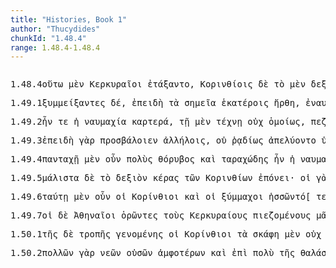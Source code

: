 ```yaml
---
title: "Histories, Book 1"
author: "Thucydides"
chunkId: "1.48.4"
range: 1.48.4-1.48.4
---
```


<pre class="greek prose syntax" data-urn="urn:cts:greekLit:tlg0003.tlg001"><p><span class="subdoc" data-subdoc="1.48.4">1.48.4</span><span class="sentence"><span class=" " data-def="in this way, manner, so, thus, thus, as follows" data-flags="d--------" data-head="4" data-id="1" data-lemma="οὕτως">οὕτω </span><span class=" " data-def="indeed, of a truth, but, indeed" data-flags="d--------" data-head="7" data-id="2" data-lemma="μέν">μὲν </span><span class=" nominative" data-flags="n-p---mn-" data-head="4" data-id="3" data-lemma="Κερυκυραῖος">Κερκυραῖοι </span><span class="verb " data-def="draw up in order of battle, form, array, marshal, to be drawn up, in rank and file" data-flags="v3paim---" data-head="7" data-id="4" data-lemma="τάσσω">ἐτάξαντο</span><span class=" " data-flags="u--------" data-head="4" data-id="5" data-lemma=",">, </span><span class=" dative" data-def="courtesan, in Corinthian fashion" data-flags="n-p---md-" data-head="15" data-id="6" data-lemma="Κορίνθιος">Κορινθίοις </span><span class=" " data-flags="c--------" data-head="0" data-id="7" data-lemma="δέ">δὲ </span><span class=" accusative" data-flags="l-s---na-" data-head="11" data-id="8" data-lemma="ὁ">τὸ </span><span class=" " data-def="indeed, of a truth, but, indeed" data-flags="d--------" data-head="21" data-id="9" data-lemma="μέν">μὲν </span><span class=" accusative" data-def="on the right hand, side, the right" data-flags="a-s---na-" data-head="11" data-id="10" data-lemma="δεξιός">δεξιὸν </span><span class=" accusative" data-def="Aër, the horn of an animal, horns" data-flags="n-s---na-" data-head="15" data-id="11" data-lemma="κέρας">κέρας </span><span class=" nominative" data-flags="l-p---fn-" data-head="14" data-id="12" data-lemma="ὁ">αἱ </span><span class=" nominative" data-flags="n-p---fn-" data-head="16" data-id="13" data-lemma="Μεγαρίς">Μεγαρίδες </span><span class=" nominative" data-def="ship, NT, the ships" data-flags="n-p---fn-" data-head="15" data-id="14" data-lemma="ναῦς">νῆες </span><span class="verb " data-flags="v3piia---" data-head="21" data-id="15" data-lemma="ἔχω">εἶχον </span><span class=" " data-flags="c--------" data-head="14" data-id="16" data-lemma="καί">καὶ </span><span class=" nominative" data-flags="l-p---fn-" data-head="14" data-id="17" data-lemma="ὁ">αἱ </span><span class=" nominative" data-flags="n-p---fn-" data-head="16" data-id="18" data-lemma="Ἀμπρακιῶτις">Ἀμπρακιώτιδες</span><span class=" " data-flags="u--------" data-head="0" data-id="19" data-lemma=",">, </span><span class=" " data-flags="r--------" data-head="30" data-id="20" data-lemma="κατά">κατὰ </span><span class=" " data-flags="c--------" data-head="7" data-id="21" data-lemma="δέ">δὲ </span><span class=" accusative" data-flags="l-s---na-" data-head="23" data-id="22" data-lemma="ὁ">τὸ </span><span class=" accusative" data-def="b, middle, in the middle, middle" data-flags="a-s---na-" data-head="20" data-id="23" data-lemma="μέσος">μέσον </span><span class=" nominative" data-flags="l-p---mn-" data-head="26" data-id="24" data-lemma="ὁ">οἱ </span><span class=" nominative" data-flags="a-p---mn-" data-head="26" data-id="25" data-lemma="ἄλλος">ἄλλοι </span><span class=" nominative" data-def="fighting along with, leagued, allied with, ally" data-flags="a-p---mn-" data-head="30" data-id="26" data-lemma="σύμμαχος">ξύμμαχοι </span><span class=" " data-def="so, thus, as, how" data-flags="c--------" data-head="30" data-id="27" data-lemma="ὡς">ὡς </span><span class=" nominative" data-def="each, each, every one" data-flags="a-p---mn-" data-head="31" data-id="28" data-lemma="ἕκαστος">ἕκαστοι</span><span class=" " data-flags="u--------" data-head="0" data-id="29" data-lemma="·">· </span></span><span class="sentence"><span class=" accusative" data-flags="a-s---na-" data-head="3" data-id="1" data-lemma="εὐώνυμος">εὐώνυμον </span><span class=" " data-flags="d--------" data-head="20" data-id="2" data-lemma="δέ">δὲ </span><span class=" accusative" data-def="Aër, the horn of an animal, horns" data-flags="n-s---na-" data-head="20" data-id="3" data-lemma="κέρας">κέρας </span><span class=" nominative" data-def="self, him, her, it, the very one, the same" data-flags="a-p---mn-" data-head="6" data-id="4" data-lemma="αὐτός">αὐτοὶ </span><span class=" nominative" data-flags="l-p---mn-" data-head="6" data-id="5" data-lemma="ὁ">οἱ </span><span class=" nominative" data-def="courtesan, in Corinthian fashion" data-flags="n-p---mn-" data-head="20" data-id="6" data-lemma="Κορίνθιος">Κορίνθιοι </span><span class=" dative" data-flags="l-p---fd-" data-head="20" data-id="7" data-lemma="ὁ">ταῖς </span><span class=" accusative" data-def="best, best, noblest" data-flags="a-p---na-" data-head="11" data-id="8" data-lemma="ἄριστος">ἄριστα </span><span class=" genitive" data-flags="l-p---fg-" data-head="10" data-id="9" data-lemma="ὁ">τῶν </span><span class=" genitive" data-def="ship, NT, the ships" data-flags="n-p---fg-" data-head="7" data-id="10" data-lemma="ναῦς">νεῶν </span><span class="verb dative" data-def="sail, go by sea, sail, be at sea" data-flags="v-pppafd-" data-head="7" data-id="11" data-lemma="πλέω">πλεούσαις </span><span class=" " data-flags="r--------" data-head="20" data-id="12" data-lemma="κατά">κατὰ </span><span class=" accusative" data-flags="l-p---ma-" data-head="14" data-id="13" data-lemma="ὁ">τοὺς </span><span class=" accusative" data-flags="n-p---ma-" data-head="15" data-id="14" data-lemma="Ἀθήναιος">Ἀθηναίους </span><span class=" " data-flags="c--------" data-head="12" data-id="15" data-lemma="καί">καὶ </span><span class=" accusative" data-flags="l-s---na-" data-head="17" data-id="16" data-lemma="ὁ">τὸ </span><span class=" accusative" data-def="on the right hand, side, the right" data-flags="a-s---na-" data-head="15" data-id="17" data-lemma="δεξιός">δεξιὸν </span><span class=" genitive" data-flags="l-p---mg-" data-head="19" data-id="18" data-lemma="ὁ">τῶν </span><span class=" genitive" data-flags="n-p---mg-" data-head="17" data-id="19" data-lemma="Κερυκυραῖος">Κερκυραίων </span><span class="verb " data-flags="v3piia---" data-head="0" data-id="20" data-lemma="ἔχω">εἶχον</span><span class=" " data-flags="u--------" data-head="0" data-id="21" data-lemma=".">. </span></span></p><p><span class="subdoc" data-subdoc="1.49.1">1.49.1</span><span class="sentence"><span class="verb nominative" data-flags="v-papamn-" data-head="10" data-id="1" data-lemma="συμμίγνυμι">ξυμμείξαντες </span><span class=" " data-flags="d--------" data-head="10" data-id="2" data-lemma="δέ">δέ</span><span class=" " data-flags="u--------" data-head="4" data-id="3" data-lemma=",">, </span><span class=" " data-flags="c--------" data-head="10" data-id="4" data-lemma="ἐπεί">ἐπειδὴ </span><span class=" nominative" data-flags="l-p---nn-" data-head="6" data-id="5" data-lemma="ὁ">τὰ </span><span class=" nominative" data-def="mark, sign, trace, track" data-flags="n-p---nn-" data-head="8" data-id="6" data-lemma="σημεῖον">σημεῖα </span><span class=" dative" data-def="each of two, each singly, both" data-flags="a-p---md-" data-head="8" data-id="7" data-lemma="ἑκάτερος">ἑκατέροις </span><span class="verb " data-def="" data-flags="v3saip---" data-head="4" data-id="8" data-lemma="αἴρω">ἤρθη</span><span class=" " data-flags="u--------" data-head="4" data-id="9" data-lemma=",">, </span><span class="verb " data-def="fight by sea, with, to be in the battle" data-flags="v3piia---" data-head="0" data-id="10" data-lemma="ναυμαχέω">ἐναυμάχουν</span><span class=" " data-flags="u--------" data-head="15" data-id="11" data-lemma=",">, </span><span class=" accusative" data-def="many, many, many" data-flags="a-p---ma-" data-head="14" data-id="12" data-lemma="πολύς">πολλοὺς </span><span class=" " data-def="indeed, of a truth, but, indeed" data-flags="d--------" data-head="22" data-id="13" data-lemma="μέν">μὲν </span><span class=" accusative" data-def="heavy-armed, armed, of men in armour, an armed" data-flags="n-p---ma-" data-head="22" data-id="14" data-lemma="ὁπλίτης">ὁπλίτας </span><span class="verb nominative" data-flags="v-pppamn-" data-head="16" data-id="15" data-lemma="ἔχω">ἔχοντες </span><span class=" nominative" data-def="either, both of two, each one" data-flags="a-p---mn-" data-head="10" data-id="16" data-lemma="ἀμφότερος">ἀμφότεροι </span><span class=" " data-flags="r--------" data-head="15" data-id="17" data-lemma="ἐπί">ἐπὶ </span><span class=" genitive" data-flags="l-p---ng-" data-head="19" data-id="18" data-lemma="ὁ">τῶν </span><span class=" genitive" data-def="that which is spread upon, over, deck" data-flags="n-p---ng-" data-head="17" data-id="19" data-lemma="κατάστρωμα">καταστρωμάτων</span><span class=" " data-flags="u--------" data-head="14" data-id="20" data-lemma=",">, </span><span class=" accusative" data-def="many, many, many" data-flags="a-p---ma-" data-head="25" data-id="21" data-lemma="πολύς">πολλοὺς </span><span class=" " data-flags="c--------" data-head="15" data-id="22" data-lemma="δέ">δὲ </span><span class=" accusative" data-def="bowman, archer, the Archer, Sagittarius, the city-police" data-flags="n-p---ma-" data-head="25" data-id="23" data-lemma="τοξότης">τοξότας </span><span class=" " data-flags="d--------" data-head="25" data-id="24" data-lemma="τε">τε </span><span class=" " data-flags="c--------" data-head="22" data-id="25" data-lemma="καί">καὶ </span><span class=" accusative" data-def="darter, javelin-man" data-flags="n-p---ma-" data-head="25" data-id="26" data-lemma="ἀκοντιστής">ἀκοντιστάς</span><span class=" " data-flags="u--------" data-head="33" data-id="27" data-lemma=",">, </span><span class=" dative" data-flags="l-s---md-" data-head="30" data-id="28" data-lemma="ὁ">τῷ </span><span class=" dative" data-def="old in years, aged, a dotard" data-flags="a-s---md-" data-head="30" data-id="29" data-lemma="παλαιός">παλαιῷ </span><span class=" dative" data-flags="n-s---md-" data-head="33" data-id="30" data-lemma="τρόπος">τρόπῳ </span><span class=" accusative" data-flags="a-s---nac" data-head="33" data-id="31" data-lemma="ἄπειρος">ἀπειρότερον </span><span class=" " data-def="yet, still, ever, already" data-flags="d--------" data-head="33" data-id="32" data-lemma="ἔτι">ἔτι </span><span class="verb nominative" data-def="get ready, prepare, hold ready, fit out and prepare what one has" data-flags="v-prpemn-" data-head="10" data-id="33" data-lemma="παρασκευάζω">παρεσκευασμένοι</span><span class=" " data-flags="u--------" data-head="0" data-id="34" data-lemma=".">. </span></span></p><p><span class="subdoc" data-subdoc="1.49.2">1.49.2</span><span class="sentence"><span class="verb " data-flags="v3siia---" data-head="0" data-id="1" data-lemma="εἰμί">ἦν </span><span class=" " data-flags="d--------" data-head="1" data-id="2" data-lemma="τε">τε </span><span class=" nominative" data-flags="l-s---fn-" data-head="4" data-id="3" data-lemma="ὁ">ἡ </span><span class=" nominative" data-def="sea-fight, in a sea-fight" data-flags="n-s---fn-" data-head="1" data-id="4" data-lemma="ναυμαχία">ναυμαχία </span><span class=" nominative" data-def="strong, staunch, the strongest, possessed of, in control of, master of" data-flags="a-s---fn-" data-head="1" data-id="5" data-lemma="καρτερός">καρτερά</span><span class=" " data-flags="u--------" data-head="14" data-id="6" data-lemma=",">, </span><span class=" dative" data-flags="l-s---fd-" data-head="9" data-id="7" data-lemma="ὁ">τῇ </span><span class=" " data-def="indeed, of a truth, but, indeed" data-flags="d--------" data-head="14" data-id="8" data-lemma="μέν">μὲν </span><span class=" dative" data-def="art, skill, cunning of hand, craft, cunning, arts, wiles" data-flags="n-s---fd-" data-head="20" data-id="9" data-lemma="τέχνη">τέχνῃ </span><span class=" " data-flags="d--------" data-head="11" data-id="10" data-lemma="οὐ">οὐχ </span><span class=" " data-flags="d--------" data-head="20" data-id="11" data-lemma="ὁμοῖος">ὁμοίως</span><span class=" " data-flags="u--------" data-head="18" data-id="12" data-lemma=",">, </span><span class=" dative" data-def="battle by land, fighting on foot" data-flags="n-s---fd-" data-head="17" data-id="13" data-lemma="πεζομαχία">πεζομαχίᾳ </span><span class=" " data-flags="c--------" data-head="1" data-id="14" data-lemma="δέ">δὲ </span><span class=" accusative" data-flags="l-s---na-" data-head="16" data-id="15" data-lemma="ὁ">τὸ </span><span class=" accusative" data-flags="a-s---nac" data-head="18" data-id="16" data-lemma="πλείων">πλέον </span><span class=" nominative" data-def="similar, like, conducive, useful" data-flags="a-s---fn-" data-head="18" data-id="17" data-lemma="προσφερής">προσφερὴς </span><span class="verb nominative" data-flags="v-sppafn-" data-head="14" data-id="18" data-lemma="εἰμί">οὖσα</span><span class=" " data-flags="u--------" data-head="0" data-id="19" data-lemma=".">. </span></span></p><p><span class="subdoc" data-subdoc="1.49.3">1.49.3</span><span class="sentence"><span class=" " data-flags="c--------" data-head="8" data-id="1" data-lemma="ἐπεί">ἐπειδὴ </span><span class=" " data-def="for, yes, . . , no, ay doubtless" data-flags="d--------" data-head="8" data-id="2" data-lemma="γάρ">γὰρ </span><span class="verb " data-def="strike, dash against, letting, dash against" data-flags="v3paoa---" data-head="1" data-id="3" data-lemma="προσβάλλω">προσβάλοιεν </span><span class=" dative" data-def="of one another, to one another, one another, mutually, reciprocally, one another" data-flags="p-p---md-" data-head="3" data-id="4" data-lemma="ἀλλήλων">ἀλλήλοις</span><span class=" " data-flags="u--------" data-head="1" data-id="5" data-lemma=",">, </span><span class=" " data-flags="d--------" data-head="7" data-id="6" data-lemma="οὐ">οὐ </span><span class=" " data-def="easy, ready, easy to make, do" data-flags="d--------" data-head="8" data-id="7" data-lemma="ῥᾴδιος">ῥᾳδίως </span><span class="verb " data-def="loose from, from, undo" data-flags="v3piie---" data-head="0" data-id="8" data-lemma="ἀπολύω">ἀπελύοντο </span><span class=" " data-def="úpa, uf, from under" data-flags="r--------" data-head="8" data-id="9" data-lemma="ὑπό">ὑπό </span><span class=" " data-flags="d--------" data-head="13" data-id="10" data-lemma="τε">τε </span><span class=" genitive" data-flags="l-s---ng-" data-head="12" data-id="11" data-lemma="ὁ">τοῦ </span><span class=" genitive" data-def="great number, multitude, mass, greater number" data-flags="n-s---ng-" data-head="13" data-id="12" data-lemma="πλῆθος">πλήθους </span><span class=" " data-flags="c--------" data-head="9" data-id="13" data-lemma="καί">καὶ </span><span class=" genitive" data-def="crowd, throng, mass, numbers" data-flags="n-s---mg-" data-head="13" data-id="14" data-lemma="ὄχλος">ὄχλου </span><span class=" genitive" data-flags="l-p---fg-" data-head="16" data-id="15" data-lemma="ὁ">τῶν </span><span class=" genitive" data-def="ship, NT, the ships" data-flags="n-p---fg-" data-head="13" data-id="16" data-lemma="ναῦς">νεῶν</span><span class=" " data-flags="u--------" data-head="21" data-id="17" data-lemma=",">, </span><span class=" " data-flags="d--------" data-head="19" data-id="18" data-lemma="καί">καὶ </span><span class=" " data-def="" data-flags="d--------" data-head="21" data-id="19" data-lemma="μᾶλλον">μᾶλλόν </span><span class=" accusative" data-def="any one, any thing, who? what?, si se" data-flags="p-s---na-" data-head="21" data-id="20" data-lemma="τις">τι </span><span class="verb nominative" data-def="trust, put faith in, rely on, believe, believe" data-flags="v-pppamn-" data-head="8" data-id="21" data-lemma="πιστεύω">πιστεύοντες </span><span class=" dative" data-flags="l-p---md-" data-head="26" data-id="22" data-lemma="ὁ">τοῖς </span><span class=" " data-flags="r--------" data-head="26" data-id="23" data-lemma="ἐπί">ἐπὶ </span><span class=" genitive" data-flags="l-s---ng-" data-head="25" data-id="24" data-lemma="ὁ">τοῦ </span><span class=" genitive" data-def="that which is spread upon, over, deck" data-flags="n-s---ng-" data-head="23" data-id="25" data-lemma="κατάστρωμα">καταστρώματος </span><span class=" dative" data-def="heavy-armed, armed, of men in armour, an armed" data-flags="n-p---md-" data-head="21" data-id="26" data-lemma="ὁπλίτης">ὁπλίταις </span><span class=" " data-def="into, to, into" data-flags="r--------" data-head="21" data-id="27" data-lemma="εἰς">ἐς </span><span class=" accusative" data-flags="l-s---fa-" data-head="29" data-id="28" data-lemma="ὁ">τὴν </span><span class=" accusative" data-flags="n-s---fa-" data-head="27" data-id="29" data-lemma="νίκη">νίκην</span><span class=" " data-flags="u--------" data-head="33" data-id="30" data-lemma=",">, </span><span class=" nominative" data-flags="p-p---mn-" data-head="33" data-id="31" data-lemma="ὅς">οἳ </span><span class="verb nominative" data-def="set down, bring, to land" data-flags="v-papamn-" data-head="33" data-id="32" data-lemma="καθίστημι">καταστάντες </span><span class="verb " data-def="fight, fight with, against" data-flags="v3piie---" data-head="26" data-id="33" data-lemma="μάχομαι">ἐμάχοντο </span><span class="verb genitive" data-def="keep quiet, be at rest, finding rest, by resting from war" data-flags="v-pppafg-" data-head="33" data-id="34" data-lemma="ἡσυχάζω">ἡσυχαζουσῶν </span><span class=" genitive" data-flags="l-p---fg-" data-head="36" data-id="35" data-lemma="ὁ">τῶν </span><span class=" genitive" data-def="ship, NT, the ships" data-flags="n-p---fg-" data-head="34" data-id="36" data-lemma="ναῦς">νεῶν</span><span class=" " data-flags="u--------" data-head="0" data-id="37" data-lemma="·">· </span></span><span class="sentence"><span class=" nominative" data-def="passage, through, breaking the enemy's line" data-flags="n-p---mn-" data-head="4" data-id="1" data-lemma="διέκπλοος">διέκπλοι </span><span class=" " data-flags="d--------" data-head="6" data-id="2" data-lemma="δέ">δ̓ </span><span class=" " data-flags="d--------" data-head="4" data-id="3" data-lemma="οὐ">οὐκ </span><span class="verb " data-flags="v3piia---" data-head="6" data-id="4" data-lemma="εἰμί">ἦσαν</span><span class=" " data-flags="u--------" data-head="4" data-id="5" data-lemma=",">, </span><span class=" " data-flags="c--------" data-head="0" data-id="6" data-lemma="ἀλλὰ">ἀλλὰ </span><span class=" dative" data-def="soul, spirit, the principle of life, feeling and thought, of strong feeling and passion" data-flags="n-s---md-" data-head="8" data-id="7" data-lemma="θυμός">θυμῷ </span><span class=" " data-flags="c--------" data-head="12" data-id="8" data-lemma="καί">καὶ </span><span class=" dative" data-def="bodily strength, might, strength, full strength" data-flags="n-s---fd-" data-head="8" data-id="9" data-lemma="ῥώμη">ῥώμῃ </span><span class=" accusative" data-flags="l-s---na-" data-head="11" data-id="10" data-lemma="ὁ">τὸ </span><span class=" accusative" data-flags="a-s---nac" data-head="12" data-id="11" data-lemma="πλείων">πλέον </span><span class="verb " data-def="fight by sea, with, to be in the battle" data-flags="v3piia---" data-head="6" data-id="12" data-lemma="ναυμαχέω">ἐναυμάχουν </span><span class=" " data-flags="c--------" data-head="11" data-id="13" data-lemma="ἤ">ἢ </span><span class=" dative" data-def="acquaintance with, understanding, skill" data-flags="n-s---fd-" data-head="16" data-id="14" data-lemma="ἐπιστήμη">ἐπιστήμῃ</span><span class=" " data-flags="u--------" data-head="0" data-id="15" data-lemma=".">. </span></span></p><p><span class="subdoc" data-subdoc="1.49.4">1.49.4</span><span class="sentence"><span class=" " data-def="everywhere, in every part of, on every side" data-flags="d--------" data-head="6" data-id="1" data-lemma="πανταχῆ">πανταχῇ </span><span class=" " data-def="indeed, of a truth, but, indeed" data-flags="d--------" data-head="6" data-id="2" data-lemma="μέν">μὲν </span><span class=" " data-def="certainly, in fact, really, really" data-flags="d--------" data-head="6" data-id="3" data-lemma="οὖν">οὖν </span><span class=" nominative" data-def="many, many, many" data-flags="a-s---mn-" data-head="43" data-id="4" data-lemma="πολύς">πολὺς </span><span class=" nominative" data-def="noise, the confused noise of a crowded assembly, uproar, clamour, applause" data-flags="n-s---mn-" data-head="43" data-id="5" data-lemma="θόρυβος">θόρυβος </span><span class=" " data-flags="c--------" data-head="0" data-id="6" data-lemma="καί">καὶ </span><span class=" nominative" data-def="given to troubling, disturbing, uncertain, baffling, agitators" data-flags="a-p---fn-" data-head="8" data-id="7" data-lemma="ταραχώδης">ταραχώδης </span><span class="verb " data-flags="v3siia---" data-head="6" data-id="8" data-lemma="εἰμί">ἦν </span><span class=" nominative" data-flags="l-s---fn-" data-head="10" data-id="9" data-lemma="ὁ">ἡ </span><span class=" nominative" data-def="sea-fight, in a sea-fight" data-flags="n-s---fn-" data-head="8" data-id="10" data-lemma="ναυμαχία">ναυμαχία</span><span class=" " data-flags="u--------" data-head="27" data-id="11" data-lemma=",">, </span><span class=" " data-def="in, into, in, in the district of" data-flags="r--------" data-head="32" data-id="12" data-lemma="ἐν">ἐν </span><span class=" dative" data-flags="p-s---fd-" data-head="12" data-id="13" data-lemma="ὅς">ᾗ </span><span class=" nominative" data-flags="l-p---fn-" data-head="16" data-id="14" data-lemma="ὁ">αἱ </span><span class=" nominative" data-def="Attic, Athenian, of, Attic breed" data-flags="a-p---fn-" data-head="16" data-id="15" data-lemma="Ἀττικός">Ἀττικαὶ </span><span class=" nominative" data-def="ship, NT, the ships" data-flags="n-p---fn-" data-head="27" data-id="16" data-lemma="ναῦς">νῆες </span><span class="verb nominative" data-def="to be beside, by, near, attended" data-flags="v-pppefn-" data-head="27" data-id="17" data-lemma="παραγίγνομαι">παραγιγνόμεναι </span><span class=" dative" data-flags="l-p---md-" data-head="19" data-id="18" data-lemma="ὁ">τοῖς </span><span class=" dative" data-flags="n-p---md-" data-head="17" data-id="19" data-lemma="Κερυκυραῖος">Κερκυραίοις</span><span class=" " data-flags="u--------" data-head="21" data-id="20" data-lemma=",">, </span><span class=" " data-flags="c--------" data-head="27" data-id="21" data-lemma="εἰ">εἴ </span><span class=" " data-def="somewhere, anywhere, where" data-flags="d--------" data-head="23" data-id="22" data-lemma="πη">πῃ </span><span class="verb " data-def="Ep, press tight, squeeze, compress" data-flags="v3ppoe---" data-head="21" data-id="23" data-lemma="πιέζω">πιέζοιντο</span><span class=" " data-flags="u--------" data-head="21" data-id="24" data-lemma=",">, </span><span class=" accusative" data-def="panic flight, to flight, panic fear" data-flags="n-s---ma-" data-head="27" data-id="25" data-lemma="φόβος">φόβον </span><span class=" " data-def="indeed, of a truth, but, indeed" data-flags="d--------" data-head="32" data-id="26" data-lemma="μέν">μὲν </span><span class="verb " data-def="hand over, furnish, supply, will provide" data-flags="v3piia---" data-head="32" data-id="27" data-lemma="παρέχω">παρεῖχον </span><span class=" dative" data-flags="l-p---md-" data-head="29" data-id="28" data-lemma="ὁ">τοῖς </span><span class=" dative" data-def="opposite, on the opposite side, opposite, fronting, face to face" data-flags="a-p---md-" data-head="27" data-id="29" data-lemma="ἐναντίος">ἐναντίοις</span><span class=" " data-flags="u--------" data-head="27" data-id="30" data-lemma=",">, </span><span class=" genitive" data-def="battle, combat, single combat, a battle" data-flags="n-s---fg-" data-head="34" data-id="31" data-lemma="μάχη">μάχης </span><span class=" " data-flags="c--------" data-head="10" data-id="32" data-lemma="δέ">δὲ </span><span class=" " data-flags="d--------" data-head="34" data-id="33" data-lemma="οὐ">οὐκ </span><span class="verb " data-def="to be first, begin, make a beginning, to be the aggressor" data-flags="v3piia---" data-head="32" data-id="34" data-lemma="ἄρχω">ἦρχον </span><span class="verb nominative" data-flags="v-prpamn-" data-head="34" data-id="35" data-lemma="δείδω">δεδιότες </span><span class=" nominative" data-flags="l-p---mn-" data-head="37" data-id="36" data-lemma="ὁ">οἱ </span><span class=" nominative" data-def="leader, commander of an army, general, commander, governor" data-flags="n-p---mn-" data-head="34" data-id="37" data-lemma="στρατηγός">στρατηγοὶ </span><span class=" accusative" data-flags="l-s---fa-" data-head="39" data-id="38" data-lemma="ὁ">τὴν </span><span class=" accusative" data-def="prediction, prognosis, previous instruction, warning" data-flags="n-s---fa-" data-head="35" data-id="39" data-lemma="πρόρρησις">πρόρρησιν </span><span class=" genitive" data-flags="l-p---mg-" data-head="41" data-id="40" data-lemma="ὁ">τῶν </span><span class=" genitive" data-flags="n-p---mg-" data-head="39" data-id="41" data-lemma="Ἀθήναιος">Ἀθηναίων</span><span class=" " data-flags="u--------" data-head="0" data-id="42" data-lemma=".">. </span></span></p><p><span class="subdoc" data-subdoc="1.49.5">1.49.5</span><span class="sentence"><span class=" " data-flags="d--------" data-head="8" data-id="1" data-lemma="μάλιστα">μάλιστα </span><span class=" " data-flags="d--------" data-head="8" data-id="2" data-lemma="δέ">δὲ </span><span class=" nominative" data-flags="l-s---nn-" data-head="5" data-id="3" data-lemma="ὁ">τὸ </span><span class=" nominative" data-def="on the right hand, side, the right" data-flags="a-s---nn-" data-head="5" data-id="4" data-lemma="δεξιός">δεξιὸν </span><span class=" nominative" data-def="Aër, the horn of an animal, horns" data-flags="n-s---nn-" data-head="8" data-id="5" data-lemma="κέρας">κέρας </span><span class=" genitive" data-flags="l-p---mg-" data-head="7" data-id="6" data-lemma="ὁ">τῶν </span><span class=" genitive" data-def="courtesan, in Corinthian fashion" data-flags="n-p---mg-" data-head="5" data-id="7" data-lemma="Κορίνθιος">Κορινθίων </span><span class="verb " data-def="work hard, to suffer toil, he did his work" data-flags="v3siia---" data-head="0" data-id="8" data-lemma="πονέω">ἐπόνει</span><span class=" " data-flags="u--------" data-head="0" data-id="9" data-lemma="·">· </span></span><span class="sentence"><span class=" nominative" data-flags="l-p---mn-" data-head="3" data-id="1" data-lemma="ὁ">οἱ </span><span class=" " data-def="for, yes, . . , no, ay doubtless" data-flags="d--------" data-head="27" data-id="2" data-lemma="γάρ">γὰρ </span><span class=" nominative" data-flags="n-p---mn-" data-head="27" data-id="3" data-lemma="Κερυκυραῖος">Κερκυραῖοι </span><span class=" " data-def="twenty, vīginti, viṃśatis" data-flags="a--------" data-head="5" data-id="4" data-lemma="εἴκοσι">εἴκοσι </span><span class=" dative" data-def="ship, NT, the ships" data-flags="n-p---fd-" data-head="7" data-id="5" data-lemma="ναῦς">ναυσὶν </span><span class=" accusative" data-def="self, him, her, it, the very one, the same" data-flags="p-p---ma-" data-head="7" data-id="6" data-lemma="αὐτός">αὐτοὺς </span><span class="verb nominative" data-def="Studien zum griech. Perf, turn, direct" data-flags="v-papmmn-" data-head="20" data-id="7" data-lemma="τρέπω">τρεψάμενοι </span><span class=" " data-flags="d--------" data-head="20" data-id="8" data-lemma="καί">καὶ </span><span class="verb nominative" data-def="follow hard upon, pursue closely, try to gain, search for" data-flags="v-papamn-" data-head="20" data-id="9" data-lemma="καταδιώκω">καταδιώξαντες </span><span class=" accusative" data-def="scattered, scattered, not collected" data-flags="n-p---ma-" data-head="9" data-id="10" data-lemma="σποράς">σποράδας </span><span class=" " data-def="into, to, into" data-flags="r--------" data-head="9" data-id="11" data-lemma="εἰς">ἐς </span><span class=" accusative" data-flags="l-s---fa-" data-head="13" data-id="12" data-lemma="ὁ">τὴν </span><span class=" accusative" data-def="terra firma, land, the sea, land" data-flags="n-s---fa-" data-head="11" data-id="13" data-lemma="ἤπειρος">ἤπειρον </span><span class=" " data-flags="d--------" data-head="20" data-id="14" data-lemma="καί">καὶ </span><span class=" " data-flags="r--------" data-head="18" data-id="15" data-lemma="μέχρι">μέχρι </span><span class=" genitive" data-flags="l-s---ng-" data-head="17" data-id="16" data-lemma="ὁ">τοῦ </span><span class=" genitive" data-def="camp, encampment, encamped army, Castra Praetoriana" data-flags="n-s---ng-" data-head="15" data-id="17" data-lemma="στρατόπεδον">στρατοπέδου </span><span class="verb nominative" data-def="sail, go by sea, sail, be at sea" data-flags="v-papamn-" data-head="20" data-id="18" data-lemma="πλέω">πλεύσαντες </span><span class=" genitive" data-def="self, him, her, it, the very one, the same" data-flags="p-p---mg-" data-head="17" data-id="19" data-lemma="αὐτός">αὐτῶν </span><span class=" " data-flags="c--------" data-head="27" data-id="20" data-lemma="καί">καὶ </span><span class="verb nominative" data-def="go out upon, disembark, go out over" data-flags="v-papamn-" data-head="20" data-id="21" data-lemma="ἐπεκβαίνω">ἐπεκβάντες </span><span class="verb " data-def="blow up, inflate, to be bloated, swollen" data-flags="v3paia---" data-head="27" data-id="22" data-lemma="ἐμπρήθω">ἐνέπρησάν </span><span class=" " data-flags="d--------" data-head="27" data-id="23" data-lemma="τε">τε </span><span class=" accusative" data-flags="l-p---fa-" data-head="25" data-id="24" data-lemma="ὁ">τὰς </span><span class=" accusative" data-def="tent, booth, camp, hut" data-flags="n-p---fa-" data-head="22" data-id="25" data-lemma="σκηνή">σκηνὰς </span><span class=" accusative" data-def="desolate, lonely, solitary, desert parts, empty" data-flags="a-p---fa-" data-head="25" data-id="26" data-lemma="ἐρῆμος">ἐρήμους </span><span class=" " data-flags="c--------" data-head="0" data-id="27" data-lemma="καί">καὶ </span><span class=" accusative" data-flags="l-p---na-" data-head="29" data-id="28" data-lemma="ὁ">τὰ </span><span class=" accusative" data-def="need, a thing that one needs, uses" data-flags="n-p---na-" data-head="30" data-id="29" data-lemma="χρῆμα">χρήματα </span><span class="verb " data-def="tear in pieces, carry away, efface, dismantled" data-flags="v3paia---" data-head="27" data-id="30" data-lemma="διαρπάζω">διήρπασαν</span><span class=" " data-flags="u--------" data-head="0" data-id="31" data-lemma=".">. </span></span></p><p><span class="subdoc" data-subdoc="1.49.6">1.49.6</span><span class="sentence"><span class=" " data-flags="d--------" data-head="13" data-id="1" data-lemma="ταύτῃ">ταύτῃ </span><span class=" " data-def="indeed, of a truth, but, indeed" data-flags="d--------" data-head="13" data-id="2" data-lemma="μέν">μὲν </span><span class=" " data-def="certainly, in fact, really, really" data-flags="d--------" data-head="13" data-id="3" data-lemma="οὖν">οὖν </span><span class=" nominative" data-flags="l-p---mn-" data-head="5" data-id="4" data-lemma="ὁ">οἱ </span><span class=" nominative" data-def="courtesan, in Corinthian fashion" data-flags="n-p---mn-" data-head="6" data-id="5" data-lemma="Κορίνθιος">Κορίνθιοι </span><span class=" " data-flags="c--------" data-head="9" data-id="6" data-lemma="καί">καὶ </span><span class=" nominative" data-flags="l-p---mn-" data-head="8" data-id="7" data-lemma="ὁ">οἱ </span><span class=" nominative" data-def="fighting along with, leagued, allied with, ally" data-flags="a-p---mn-" data-head="6" data-id="8" data-lemma="σύμμαχος">ξύμμαχοι </span><span class="verb " data-def="to be less, weaker than, inferior to, had proved inferior" data-flags="v3piie---" data-head="13" data-id="9" data-lemma="ἡσσάομαι">ἡσσῶντό</span><span class=" " data-flags="u--------" data-head="11" data-id="10" data-lemma="[">[ </span><span class=" " data-flags="d--------" data-head="13" data-id="11" data-lemma="τε">τε</span><span class=" " data-flags="u--------" data-head="11" data-id="12" data-lemma="]">] </span><span class=" " data-flags="c--------" data-head="0" data-id="13" data-lemma="καί">καὶ </span><span class=" nominative" data-flags="l-p---mn-" data-head="15" data-id="14" data-lemma="ὁ">οἱ </span><span class=" nominative" data-flags="n-p---mn-" data-head="16" data-id="15" data-lemma="Κερυκυραῖος">Κερκυραῖοι </span><span class="verb " data-def="rule over, have, hold power" data-flags="v3piia---" data-head="13" data-id="16" data-lemma="ἐπικρατέω">ἐπεκράτουν</span><span class=" " data-flags="u--------" data-head="0" data-id="17" data-lemma="·">· </span></span><span class="sentence"><span class=" " data-def="which way, where, whither, how, as, wherefore" data-flags="d--------" data-head="7" data-id="1" data-lemma="ᾗ">ᾗ </span><span class=" " data-flags="d--------" data-head="13" data-id="2" data-lemma="δέ">δὲ </span><span class=" nominative" data-def="self, him, her, it, the very one, the same" data-flags="a-p---mn-" data-head="6" data-id="3" data-lemma="αὐτός">αὐτοὶ </span><span class="verb " data-flags="v3piia---" data-head="13" data-id="4" data-lemma="εἰμί">ἦσαν </span><span class=" nominative" data-flags="l-p---mn-" data-head="6" data-id="5" data-lemma="ὁ">οἱ </span><span class=" nominative" data-def="courtesan, in Corinthian fashion" data-flags="n-p---mn-" data-head="4" data-id="6" data-lemma="Κορίνθιος">Κορίνθιοι</span><span class=" " data-flags="u--------" data-head="4" data-id="7" data-lemma=",">, </span><span class=" " data-flags="r--------" data-head="7" data-id="8" data-lemma="ἐπί">ἐπὶ </span><span class=" dative" data-flags="l-s---md-" data-head="10" data-id="9" data-lemma="ὁ">τῷ </span><span class=" dative" data-flags="a-s---md-" data-head="8" data-id="10" data-lemma="εὐώνυμος">εὐωνύμῳ</span><span class=" " data-flags="u--------" data-head="4" data-id="11" data-lemma=",">, </span><span class=" accusative" data-def="many, many, many" data-flags="a-s---na-" data-head="13" data-id="12" data-lemma="πολύς">πολὺ </span><span class="verb " data-def="conquer, prevail, conqueror, conquered" data-flags="v3piia---" data-head="0" data-id="13" data-lemma="νικάω">ἐνίκων</span><span class=" " data-flags="u--------" data-head="0" data-id="14" data-lemma=",">, </span><span class=" dative" data-flags="l-p---md-" data-head="16" data-id="15" data-lemma="ὁ">τοῖς </span><span class=" dative" data-flags="n-p---md-" data-head="19" data-id="16" data-lemma="Κερυκυραῖος">Κερκυραίοις </span><span class=" genitive" data-flags="l-p---fg-" data-head="19" data-id="17" data-lemma="ὁ">τῶν </span><span class=" " data-def="twenty, vīginti, viṃśatis" data-flags="a--------" data-head="19" data-id="18" data-lemma="εἴκοσι">εἴκοσι </span><span class=" genitive" data-def="ship, NT, the ships" data-flags="n-p---fg-" data-head="27" data-id="19" data-lemma="ναῦς">νεῶν </span><span class=" " data-def="ápa, ab, ap-ehtre" data-flags="r--------" data-head="19" data-id="20" data-lemma="ἀπό">ἀπὸ </span><span class=" genitive" data-def="smaller, less, worse, be worse off, too small" data-flags="a-s---ngc" data-head="22" data-id="21" data-lemma="ἐλάσσων">ἐλάσσονος </span><span class=" genitive" data-def="great number, multitude, mass, greater number" data-flags="n-s---ng-" data-head="20" data-id="22" data-lemma="πλῆθος">πλήθους </span><span class=" " data-def="from out of, from, out of, forth from" data-flags="r--------" data-head="27" data-id="23" data-lemma="ἐκ">ἐκ </span><span class=" genitive" data-flags="l-s---fg-" data-head="25" data-id="24" data-lemma="ὁ">τῆς </span><span class=" genitive" data-def="chase, pursuit, pursuit, prosecution" data-flags="n-s---fg-" data-head="23" data-id="25" data-lemma="δίωξις">διώξεως </span><span class=" " data-flags="d--------" data-head="27" data-id="26" data-lemma="οὐ">οὐ </span><span class="verb genitive" data-flags="v-pppafg-" data-head="13" data-id="27" data-lemma="πάρειμι">παρουσῶν</span><span class=" " data-flags="u--------" data-head="0" data-id="28" data-lemma=".">. </span></span></p><p><span class="subdoc" data-subdoc="1.49.7">1.49.7</span><span class="sentence"><span class=" nominative" data-flags="l-p---mn-" data-head="3" data-id="1" data-lemma="ὁ">οἱ </span><span class=" " data-flags="d--------" data-head="11" data-id="2" data-lemma="δέ">δὲ </span><span class=" nominative" data-flags="n-p---mn-" data-head="11" data-id="3" data-lemma="Ἀθηναῖος">Ἀθηναῖοι </span><span class="verb nominative" data-def="Inscr. destombeaux des rois, I know, a)ware" data-flags="v-pppamn-" data-head="11" data-id="4" data-lemma="ὁράω">ὁρῶντες </span><span class=" accusative" data-flags="l-p---ma-" data-head="6" data-id="5" data-lemma="ὁ">τοὺς </span><span class=" accusative" data-flags="n-p---ma-" data-head="7" data-id="6" data-lemma="Κερυκυραῖος">Κερκυραίους </span><span class="verb accusative" data-def="Ep, press tight, squeeze, compress" data-flags="v-pppema-" data-head="4" data-id="7" data-lemma="πιέζω">πιεζομένους </span><span class=" " data-def="" data-flags="d--------" data-head="10" data-id="8" data-lemma="μᾶλλον">μᾶλλον </span><span class=" " data-flags="d--------" data-head="11" data-id="9" data-lemma="ἤδη">ἤδη </span><span class=" " data-def="offering no excuse, unhesitating, ready, without disguise, without evasion, honestly" data-flags="d--------" data-head="11" data-id="10" data-lemma="ἀπροφάσιστος">ἀπροφασίστως </span><span class="verb " data-flags="v3piia---" data-head="0" data-id="11" data-lemma="ἐπί-ἐπικουρέω">ἐπεκούρουν</span><span class=" " data-flags="u--------" data-head="16" data-id="12" data-lemma=",">, </span><span class=" accusative" data-flags="l-s---na-" data-head="15" data-id="13" data-lemma="ὁ">τὸ </span><span class=" " data-def="indeed, of a truth, but, indeed" data-flags="d--------" data-head="16" data-id="14" data-lemma="μέν">μὲν </span><span class=" accusative" data-flags="a-s---na-" data-head="16" data-id="15" data-lemma="πρῶτος">πρῶτον </span><span class="verb nominative" data-def="keep off or away from, parts, from" data-flags="v-pppemn-" data-head="11" data-id="16" data-lemma="ἀπέχω">ἀπεχόμενοι </span><span class=" " data-def="as being, inasmuch as, since it was, the actual" data-flags="c--------" data-head="16" data-id="17" data-lemma="ὥστε">ὥστε </span><span class=" " data-flags="d--------" data-head="19" data-id="18" data-lemma="μή">μὴ </span><span class="verb " data-def="throw in, let, fall into" data-flags="v--pna---" data-head="17" data-id="19" data-lemma="ἐμβάλλω">ἐμβάλλειν </span><span class=" dative" data-def="any one, any thing, who? what?, si se" data-flags="p-s---md-" data-head="19" data-id="20" data-lemma="τις">τινί</span><span class=" " data-flags="u--------" data-head="0" data-id="21" data-lemma="·">· </span></span><span class="sentence"><span class=" " data-flags="c--------" data-head="23" data-id="1" data-lemma="ἐπεί">ἐπειδὴ </span><span class=" " data-flags="d--------" data-head="23" data-id="2" data-lemma="δέ">δὲ </span><span class=" nominative" data-flags="l-s---fn-" data-head="4" data-id="3" data-lemma="ὁ">ἡ </span><span class=" nominative" data-def="turn, turning, the solstices, at the time of the (winter) solstice, Op" data-flags="n-s---fn-" data-head="5" data-id="4" data-lemma="τροπή">τροπὴ </span><span class="verb " data-def="come into a new state of being, come into being, to be born" data-flags="v3siie---" data-head="7" data-id="5" data-lemma="γίγνομαι">ἐγίγνετο </span><span class=" " data-def="bright, radiant, bright, toga candida" data-flags="d--------" data-head="5" data-id="6" data-lemma="λαμπρός">λαμπρῶς </span><span class=" " data-flags="c--------" data-head="1" data-id="7" data-lemma="καί">καὶ </span><span class="verb " data-def="lie in, be wrapped in, to be in, to be involved in" data-flags="v3piie---" data-head="7" data-id="8" data-lemma="ἔγκειμαι">ἐνέκειντο </span><span class=" nominative" data-flags="l-p---mn-" data-head="10" data-id="9" data-lemma="ὁ">οἱ </span><span class=" nominative" data-def="courtesan, in Corinthian fashion" data-flags="n-p---mn-" data-head="8" data-id="10" data-lemma="Κορίνθιος">Κορίνθιοι</span><span class=" " data-flags="u--------" data-head="1" data-id="11" data-lemma=",">, </span><span class=" " data-flags="d--------" data-head="16" data-id="12" data-lemma="τότε">τότε </span><span class=" " data-flags="d--------" data-head="16" data-id="13" data-lemma="δή">δὴ </span><span class=" genitive" data-def="weorc, var[schwa]za, work" data-flags="n-s---ng-" data-head="16" data-id="14" data-lemma="ἔργον">ἔργου </span><span class=" nominative" data-flags="a-s---mn-" data-head="16" data-id="15" data-lemma="πᾶς">πᾶς </span><span class="verb " data-flags="v3siie---" data-head="18" data-id="16" data-lemma="ἔχω">εἴχετο </span><span class=" " data-flags="d--------" data-head="16" data-id="17" data-lemma="ἤδη">ἤδη </span><span class=" " data-flags="c--------" data-head="23" data-id="18" data-lemma="καί">καὶ </span><span class="verb " data-def="separate one from another, part, to be parted" data-flags="v3slie---" data-head="18" data-id="19" data-lemma="διακρίνω">διεκέκριτο </span><span class=" nominative" data-def="not one, no one, none, no set" data-flags="p-s---nn-" data-head="19" data-id="20" data-lemma="οὐδείς">οὐδὲν </span><span class=" " data-def="yet, still, ever, already" data-flags="d--------" data-head="19" data-id="21" data-lemma="ἔτι">ἔτι</span><span class=" " data-flags="u--------" data-head="18" data-id="22" data-lemma=",">, </span><span class=" " data-flags="c--------" data-head="0" data-id="23" data-lemma="ἀλλὰ">ἀλλὰ </span><span class="verb " data-def="fall, dash together, concur" data-flags="v3saia---" data-head="23" data-id="24" data-lemma="συμπίτνω">ξυνέπεσεν </span><span class=" " data-def="into, to, into" data-flags="r--------" data-head="24" data-id="25" data-lemma="εἰς">ἐς </span><span class=" accusative" data-def="this, u, this man here" data-flags="p-s---na-" data-head="25" data-id="26" data-lemma="οὗτος">τοῦτο </span><span class=" genitive" data-def="force, constraint, necessity, perforce, of necessity, forcibly, by force" data-flags="n-s---fg-" data-head="26" data-id="27" data-lemma="ἀνάγκη">ἀνάγκης </span><span class=" " data-def="as being, inasmuch as, since it was, the actual" data-flags="c--------" data-head="26" data-id="28" data-lemma="ὥστε">ὥστε </span><span class="verb " data-def="put one's hand to, put one's hand to, set to work at, attempt" data-flags="v--ana---" data-head="28" data-id="29" data-lemma="ἐπιχειρέω">ἐπιχειρῆσαι </span><span class=" dative" data-def="of one another, to one another, one another, mutually, reciprocally, one another" data-flags="p-p---md-" data-head="29" data-id="30" data-lemma="ἀλλήλων">ἀλλήλοις </span><span class=" accusative" data-flags="l-p---ma-" data-head="32" data-id="31" data-lemma="ὁ">τοὺς </span><span class=" accusative" data-def="courtesan, in Corinthian fashion" data-flags="n-p---ma-" data-head="33" data-id="32" data-lemma="Κορίνθιος">Κορινθίους </span><span class=" " data-flags="c--------" data-head="29" data-id="33" data-lemma="καί">καὶ </span><span class=" accusative" data-flags="n-p---ma-" data-head="33" data-id="34" data-lemma="Ἀθήναιος">Ἀθηναίους</span><span class=" " data-flags="u--------" data-head="0" data-id="35" data-lemma=".">. </span></span></p><p><span class="subdoc" data-subdoc="1.50.1">1.50.1</span><span class="sentence"><span class=" genitive" data-flags="l-s---fg-" data-head="3" data-id="1" data-lemma="ὁ">τῆς </span><span class=" " data-flags="d--------" data-head="30" data-id="2" data-lemma="δέ">δὲ </span><span class=" genitive" data-def="turn, turning, the solstices, at the time of the (winter) solstice, Op" data-flags="n-s---fg-" data-head="4" data-id="3" data-lemma="τροπή">τροπῆς </span><span class="verb genitive" data-def="come into a new state of being, come into being, to be born" data-flags="v-sapmfg-" data-head="19" data-id="4" data-lemma="γίγνομαι">γενομένης </span><span class=" nominative" data-flags="l-p---mn-" data-head="6" data-id="5" data-lemma="ὁ">οἱ </span><span class=" nominative" data-def="courtesan, in Corinthian fashion" data-flags="n-p---mn-" data-head="30" data-id="6" data-lemma="Κορίνθιος">Κορίνθιοι </span><span class=" accusative" data-flags="l-p---na-" data-head="8" data-id="7" data-lemma="ὁ">τὰ </span><span class=" accusative" data-flags="n-p---na-" data-head="11" data-id="8" data-lemma="σκάφος">σκάφη </span><span class=" " data-def="indeed, of a truth, but, indeed" data-flags="d--------" data-head="19" data-id="9" data-lemma="μέν">μὲν </span><span class=" " data-flags="d--------" data-head="11" data-id="10" data-lemma="οὐ">οὐχ </span><span class="verb " data-def="sulcus, velkù, draw, drag" data-flags="v3piia---" data-head="19" data-id="11" data-lemma="ἕλκω">εἷλκον </span><span class="verb nominative" data-def="bind, iie up, wreath, bind their, having wreathed one's" data-flags="v-pppemn-" data-head="11" data-id="12" data-lemma="ἀναδέω">ἀναδούμενοι </span><span class=" genitive" data-flags="l-p---fg-" data-head="14" data-id="13" data-lemma="ὁ">τῶν </span><span class=" genitive" data-def="ship, NT, the ships" data-flags="n-p---fg-" data-head="8" data-id="14" data-lemma="ναῦς">νεῶν </span><span class=" accusative" data-flags="p-p---fa-" data-head="16" data-id="15" data-lemma="ὅς">ἃς </span><span class="verb " data-flags="v3paoa---" data-head="14" data-id="16" data-lemma="κατά-δύω">καταδύσειαν</span><span class=" " data-flags="u--------" data-head="11" data-id="17" data-lemma=",">, </span><span class=" " data-def="on the side of, in the direction of, from, at, to, práti" data-flags="r--------" data-head="22" data-id="18" data-lemma="πρός">πρὸς </span><span class=" " data-flags="c--------" data-head="30" data-id="19" data-lemma="δέ">δὲ </span><span class=" accusative" data-flags="l-p---ma-" data-head="21" data-id="20" data-lemma="ὁ">τοὺς </span><span class=" accusative" data-def="man, gods, the men" data-flags="n-p---ma-" data-head="18" data-id="21" data-lemma="ἄνθρωπος">ἀνθρώπους </span><span class="verb " data-def="Studien zum griech. Perf, turn, direct" data-flags="v3paim---" data-head="19" data-id="22" data-lemma="τρέπω">ἐτράποντο </span><span class="verb " data-def="murder, kill, to be slain, stain with blood" data-flags="v--pna---" data-head="22" data-id="23" data-lemma="φονεύω">φονεύειν </span><span class="verb nominative" data-def="sail out through, sail out, break the enemy's line by sailing through it" data-flags="v-pppamn-" data-head="22" data-id="24" data-lemma="διεκπλέω">διεκπλέοντες </span><span class=" " data-def="" data-flags="d--------" data-head="23" data-id="25" data-lemma="μᾶλλον">μᾶλλον </span><span class=" " data-flags="c--------" data-head="25" data-id="26" data-lemma="ἤ">ἢ </span><span class="verb " data-def="take, save alive, take captive, spare, alive" data-flags="v--pna---" data-head="47" data-id="27" data-lemma="ζωγρέω">ζωγρεῖν</span><span class=" " data-flags="u--------" data-head="19" data-id="28" data-lemma=",">, </span><span class=" accusative" data-flags="l-p---ma-" data-head="32" data-id="29" data-lemma="ὁ">τούς </span><span class=" " data-flags="c--------" data-head="0" data-id="30" data-lemma="τε">τε </span><span class=" genitive" data-def="Stadtrecht von Gortyn, of himself, herself, itself, itself, absolutely" data-flags="p-p---mg-" data-head="32" data-id="31" data-lemma="ἑαυτοῦ">αὑτῶν </span><span class=" accusative" data-flags="n-p---ma-" data-head="45" data-id="32" data-lemma="φίλος">φίλους</span><span class=" " data-flags="u--------" data-head="35" data-id="33" data-lemma=",">, </span><span class=" " data-flags="d--------" data-head="35" data-id="34" data-lemma="οὐ">οὐκ </span><span class="verb nominative" data-def="perceive, apprehend by the senses, see, hear" data-flags="v-prpemn-" data-head="45" data-id="35" data-lemma="αἰσθάνομαι">ᾐσθημένοι </span><span class=" " data-flags="c--------" data-head="35" data-id="36" data-lemma="ὅτι">ὅτι </span><span class="verb " data-def="to be less, weaker than, inferior to, had proved inferior" data-flags="v3plie---" data-head="36" data-id="37" data-lemma="ἡσσάομαι">ἥσσηντο </span><span class=" nominative" data-flags="l-p---mn-" data-head="37" data-id="38" data-lemma="ὁ">οἱ </span><span class=" " data-flags="r--------" data-head="37" data-id="39" data-lemma="ἐπί">ἐπὶ </span><span class=" dative" data-flags="l-s---nd-" data-head="42" data-id="40" data-lemma="ὁ">τῷ </span><span class=" dative" data-def="on the right hand, side, the right" data-flags="a-s---nd-" data-head="42" data-id="41" data-lemma="δεξιός">δεξιῷ </span><span class=" dative" data-def="Aër, the horn of an animal, horns" data-flags="n-s---nd-" data-head="39" data-id="42" data-lemma="κέρας">κέρᾳ</span><span class=" " data-flags="u--------" data-head="35" data-id="43" data-lemma=",">, </span><span class="verb nominative" data-def="not to perceive, recognize, he perceived" data-flags="v-pppamn-" data-head="45" data-id="44" data-lemma="ἀγνοέω">ἀγνοοῦντες </span><span class="verb " data-def="kill, slay, seeks to kill, the slayer, murderer" data-flags="v3piia---" data-head="30" data-id="45" data-lemma="κτείνω">ἔκτεινον</span><span class=" " data-flags="u--------" data-head="0" data-id="46" data-lemma=".">. </span></span></p><p><span class="subdoc" data-subdoc="1.50.2">1.50.2</span><span class="sentence"><span class=" genitive" data-def="many, many, many" data-flags="a-p---fg-" data-head="4" data-id="1" data-lemma="πολύς">πολλῶν </span><span class=" " data-def="for, yes, . . , no, ay doubtless" data-flags="d--------" data-head="21" data-id="2" data-lemma="γάρ">γὰρ </span><span class=" genitive" data-def="ship, NT, the ships" data-flags="n-p---fg-" data-head="6" data-id="3" data-lemma="ναῦς">νεῶν </span><span class="verb genitive" data-flags="v-pppafg-" data-head="6" data-id="4" data-lemma="εἰμί">οὐσῶν </span><span class=" genitive" data-def="either, both of two, each one" data-flags="a-p---fg-" data-head="3" data-id="5" data-lemma="ἀμφότερος">ἀμφοτέρων </span><span class=" " data-flags="c--------" data-head="21" data-id="6" data-lemma="καί">καὶ </span><span class=" " data-flags="r--------" data-head="11" data-id="7" data-lemma="ἐπί">ἐπὶ </span><span class=" accusative" data-def="many, many, many" data-flags="a-s---na-" data-head="7" data-id="8" data-lemma="πολύς">πολὺ </span><span class=" genitive" data-flags="l-s---fg-" data-head="10" data-id="9" data-lemma="ὁ">τῆς </span><span class=" genitive" data-def="sea, sea, salt lake" data-flags="n-s---fg-" data-head="8" data-id="10" data-lemma="θάλασσα">θαλάσσης </span><span class="verb genitive" data-flags="v-pppafg-" data-head="6" data-id="11" data-lemma="ἐπώχατο">ἐπεχουσῶν</span><span class=" " data-flags="u--------" data-head="6" data-id="12" data-lemma=",">, </span><span class=" " data-flags="c--------" data-head="21" data-id="13" data-lemma="ἐπεί">ἐπειδὴ </span><span class="verb " data-flags="v3paia---" data-head="13" data-id="14" data-lemma="συμμίγνυμι">ξυνέμειξαν </span><span class=" dative" data-def="of one another, to one another, one another, mutually, reciprocally, one another" data-flags="p-p---md-" data-head="14" data-id="15" data-lemma="ἀλλήλων">ἀλλήλοις</span><span class=" " data-flags="u--------" data-head="13" data-id="16" data-lemma=",">, </span><span class=" " data-flags="d--------" data-head="18" data-id="17" data-lemma="οὐ">οὐ </span><span class=" " data-def="easy, ready, easy to make, do" data-flags="d--------" data-head="21" data-id="18" data-lemma="ῥᾴδιος">ῥᾳδίως </span><span class=" accusative" data-flags="l-s---fa-" data-head="20" data-id="19" data-lemma="ὁ">τὴν </span><span class=" accusative" data-def="distinguishing, means of distinguishing, discerning" data-flags="n-s---fa-" data-head="27" data-id="20" data-lemma="διάγνωσις">διάγνωσιν </span><span class="verb " data-def="make, do, make, produce" data-flags="v3piie---" data-head="0" data-id="21" data-lemma="ποιέω">ἐποιοῦντο </span><span class=" nominative" data-def="of what sort, quality, as" data-flags="a-p---mn-" data-head="24" data-id="22" data-lemma="ὁποῖος">ὁποῖοι </span><span class="verb " data-def="to be strong, powerful, rule, hold sway, sway" data-flags="v3piia---" data-head="24" data-id="23" data-lemma="κρατέω">ἐκράτουν </span><span class=" " data-flags="c--------" data-head="27" data-id="24" data-lemma="ἤ">ἢ </span><span class="verb " data-def="to be strong, powerful, rule, hold sway, sway" data-flags="v3piie---" data-head="24" data-id="25" data-lemma="κρατέω">ἐκρατοῦντο</span><span class=" " data-flags="u--------" data-head="0" data-id="26" data-lemma="·">· </span></span><span class="sentence"><span class=" nominative" data-def="sea-fight, in a sea-fight" data-flags="n-s---fn-" data-head="14" data-id="1" data-lemma="ναυμαχία">ναυμαχία </span><span class=" " data-def="for, yes, . . , no, ay doubtless" data-flags="d--------" data-head="14" data-id="2" data-lemma="γάρ">γὰρ </span><span class=" nominative" data-def="this, u, this man here" data-flags="a-s---fn-" data-head="1" data-id="3" data-lemma="οὗτος">αὕτη </span><span class=" dative" data-def="the Thessalian tribe of which Hellen was the reputed chief, non-Egyptian, pagan" data-flags="n-p---md-" data-head="1" data-id="4" data-lemma="Ἕλλην">Ἕλλησι </span><span class=" " data-def="on the side of, in the direction of, from, at, to, práti" data-flags="r--------" data-head="4" data-id="5" data-lemma="πρός">πρὸς </span><span class=" accusative" data-def="the Thessalian tribe of which Hellen was the reputed chief, non-Egyptian, pagan" data-flags="n-p---ma-" data-head="5" data-id="6" data-lemma="Ἕλλην">Ἕλληνας </span><span class=" genitive" data-def="ship, NT, the ships" data-flags="n-p---fg-" data-head="8" data-id="7" data-lemma="ναῦς">νεῶν </span><span class=" dative" data-def="great number, multitude, mass, greater number" data-flags="n-s---nd-" data-head="9" data-id="8" data-lemma="πλῆθος">πλήθει </span><span class=" nominative" data-def="big, full-grown, elder" data-flags="a-s---fn-" data-head="14" data-id="9" data-lemma="μέγας">μεγίστη </span><span class=" " data-flags="d--------" data-head="9" data-id="10" data-lemma="δή">δὴ </span><span class=" genitive" data-flags="l-p---fg-" data-head="9" data-id="11" data-lemma="ὁ">τῶν </span><span class=" " data-def="before, forth, before, in front of, in front of" data-flags="r--------" data-head="11" data-id="12" data-lemma="πρό">πρὸ </span><span class=" genitive" data-def="Stadtrecht von Gortyn, of himself, herself, itself, itself, absolutely" data-flags="p-s---fg-" data-head="12" data-id="13" data-lemma="ἑαυτοῦ">αὑτῆς </span><span class="verb " data-def="come into a new state of being, come into being, to be born" data-flags="v3srie---" data-head="0" data-id="14" data-lemma="γίγνομαι">γεγένηται</span><span class=" " data-flags="u--------" data-head="0" data-id="15" data-lemma=".">. </span></span></p></pre>
